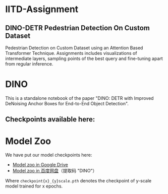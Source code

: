 # IITD-Assignment
## DINO-DETR Pedestrian Detection On Custom Dataset
Pedestrian Detection on Custom Dataset using an Attention Based Transformer Technique. Assignments includes visualizations of intermediate layers, sampling points of the best query and fine-tuning apart from regular inference.

# DINO
This is a standalone notebook of the paper "DINO: DETR with Improved DeNoising Anchor Boxes for End-to-End Object Detection".

## Checkpoints available here:
# Model Zoo

We have put our model checkpoints here:
- [Model zoo in Google Drive](https://drive.google.com/your-link-here)
- [Model zoo in 百度网盘](https://pan.baidu.com/your-link-here)（提取码 "DINO"）

Where `checkpoint{x}_{y}scale.pth` denotes the checkpoint of y-scale model trained for x epochs.

